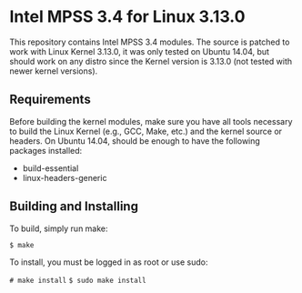 Intel MPSS 3.4 for Linux 3.13.0
===============================

This repository contains Intel MPSS 3.4 modules. The source is patched to work
with Linux Kernel 3.13.0, it was only tested on Ubuntu 14.04, but should work
on any distro since the Kernel version is 3.13.0 (not tested with newer
kernel versions).

Requirements
------------

Before building the kernel modules, make sure you have all tools necessary to
build the Linux Kernel (e.g., GCC, Make, etc.) and the kernel source or
headers. On Ubuntu 14.04, should be enough to have the following packages
installed:

* build-essential
* linux-headers-generic

Building and Installing
-----------------------

To build, simply run make:

`$ make`

To install, you must be logged in as root or use sudo:

`# make install`
`$ sudo make install`
